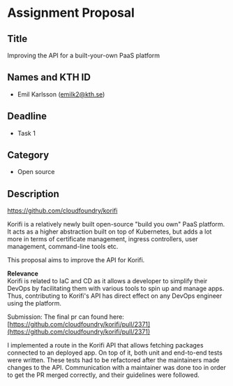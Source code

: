 # Assignment Proposal

## Title
Improving the API for a built-your-own PaaS platform

## Names and KTH ID
  - Emil Karlsson (emilk2@kth.se)

## Deadline
- Task 1

## Category
- Open source

## Description
https://github.com/cloudfoundry/korifi

Korifi is a relatively newly built open-source "build you own" PaaS platform. It acts as a higher abstraction built on top of Kubernetes, but adds a lot more in terms of certificate management, ingress controllers, user management, command-line tools etc. 

This proposal aims to improve the API for Korifi.

**Relevance**\
Korifi is related to IaC and CD as it allows a developer to simplify their DevOps by facilitating them with various tools to spin up and manage apps. Thus, contributing to Korifi's API has direct effect on any DevOps engineer using the platform. 


Submission:
The final pr can found here: [https://github.com/cloudfoundry/korifi/pull/2371](https://github.com/cloudfoundry/korifi/pull/2371)

I implemented a route in the Korifi API that allows fetching packages connected to an deployed app. On top of it, both unit and end-to-end tests were written. These tests had to be refactored after the maintainers made changes to the API. Communication with a maintainer was done too in order to get the PR merged correctly, and their guidelines were followed. 